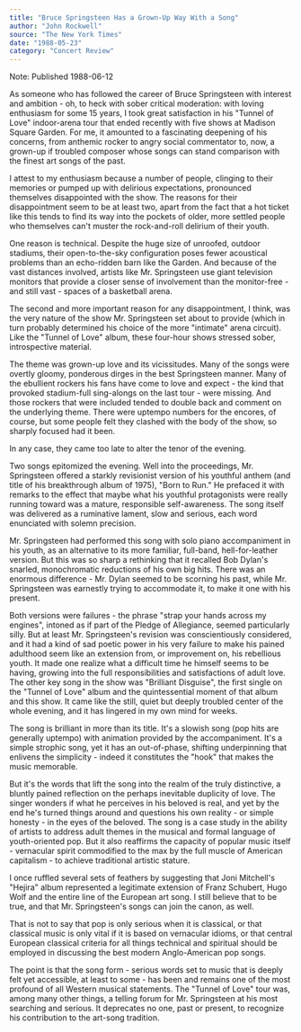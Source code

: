 ```yaml
---
title: "Bruce Springsteen Has a Grown-Up Way With a Song"
author: "John Rockwell"
source: "The New York Times"
date: "1988-05-23"
category: "Concert Review"
---
```


Note: Published 1988-06-12

As someone who has followed the career of Bruce Springsteen with interest and ambition - oh, to heck with sober critical moderation: with loving enthusiasm for some 15 years, I took great satisfaction in his "Tunnel of Love" indoor-arena tour that ended recently with five shows at Madison Square Garden. For me, it amounted to a fascinating deepening of his concerns, from anthemic rocker to angry social commentator to, now, a grown-up if troubled composer whose songs can stand comparison with the finest art songs of the past.

I attest to my enthusiasm because a number of people, clinging to their memories or pumped up with delirious expectations, pronounced themselves disappointed with the show. The reasons for their disappointment seem to be at least two, apart from the fact that a hot ticket like this tends to find its way into the pockets of older, more settled people who themselves can't muster the rock-and-roll delirium of their youth.

One reason is technical. Despite the huge size of unroofed, outdoor stadiums, their open-to-the-sky configuration poses fewer acoustical problems than an echo-ridden barn like the Garden. And because of the vast distances involved, artists like Mr. Springsteen use giant television monitors that provide a closer sense of involvement than the monitor-free - and still vast - spaces of a basketball arena.

The second and more important reason for any disappointment, I think, was the very nature of the show Mr. Springsteen set about to provide (which in turn probably determined his choice of the more "intimate" arena circuit). Like the "Tunnel of Love" album, these four-hour shows stressed sober, introspective material.

The theme was grown-up love and its vicissitudes. Many of the songs were overtly gloomy, ponderous dirges in the best Springsteen manner. Many of the ebullient rockers his fans have come to love and expect - the kind that provoked stadium-full sing-alongs on the last tour - were missing. And those rockers that were included tended to double back and comment on the underlying theme. There were uptempo numbers for the encores, of course, but some people felt they clashed with the body of the show, so sharply focused had it been.

In any case, they came too late to alter the tenor of the evening.

Two songs epitomized the evening. Well into the proceedings, Mr. Springsteen offered a starkly revisionist version of his youthful anthem (and title of his breakthrough album of 1975), "Born to Run." He prefaced it with remarks to the effect that maybe what his youthful protagonists were really running toward was a mature, responsible self-awareness. The song itself was delivered as a ruminative lament, slow and serious, each word enunciated with solemn precision.

Mr. Springsteen had performed this song with solo piano accompaniment in his youth, as an alternative to its more familiar, full-band, hell-for-leather version. But this was so sharp a rethinking that it recalled Bob Dylan's snarled, monochromatic reductions of his own big hits. There was an enormous difference - Mr. Dylan seemed to be scorning his past, while Mr. Springsteen was earnestly trying to accommodate it, to make it one with his present.

Both versions were failures - the phrase "strap your hands across my engines", intoned as if part of the Pledge of Allegiance, seemed particularly silly. But at least Mr. Springsteen's revision was conscientiously considered, and it had a kind of sad poetic power in his very failure to make his pained adulthood seem like an extension from, or improvement on, his rebellious youth. It made one realize what a difficult time he himself seems to be having, growing into the full responsibilities and satisfactions of adult love. The other key song in the show was "Brilliant Disguise", the first single on the "Tunnel of Love" album and the quintessential moment of that album and this show. It came like the still, quiet but deeply troubled center of the whole evening, and it has lingered in my own mind for weeks.

The song is brilliant in more than its title. It's a slowish song (pop hits are generally uptempo) with animation provided by the accompaniment. It's a simple strophic song, yet it has an out-of-phase, shifting underpinning that enlivens the simplicity - indeed it constitutes the "hook" that makes the music memorable.

But it's the words that lift the song into the realm of the truly distinctive, a bluntly pained reflection on the perhaps inevitable duplicity of love. The singer wonders if what he perceives in his beloved is real, and yet by the end he's turned things around and questions his own reality - or simple honesty - in the eyes of the beloved. The song is a case study in the ability of artists to address adult themes in the musical and formal language of youth-oriented pop. But it also reaffirms the capacity of popular music itself - vernacular spirit commodified to the max by the full muscle of American capitalism - to achieve traditional artistic stature.

I once ruffled several sets of feathers by suggesting that Joni Mitchell's "Hejira" album represented a legitimate extension of Franz Schubert, Hugo Wolf and the entire line of the European art song. I still believe that to be true, and that Mr. Springsteen's songs can join the canon, as well.

That is not to say that pop is only serious when it is classical, or that classical music is only vital if it is based on vernacular idioms, or that central European classical criteria for all things technical and spiritual should be employed in discussing the best modern Anglo-American pop songs.

The point is that the song form - serious words set to music that is deeply felt yet accessible, at least to some - has been and remains one of the most profound of all Western musical statements. The "Tunnel of Love" tour was, among many other things, a telling forum for Mr. Springsteen at his most searching and serious. It deprecates no one, past or present, to recognize his contribution to the art-song tradition.